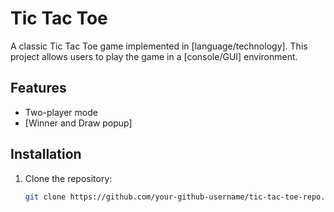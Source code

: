 # Tic Tac Toe

A classic Tic Tac Toe game implemented in [language/technology]. This project allows users to play the game in a [console/GUI] environment.

## Features

- Two-player mode
- [Winner and Draw popup]

## Installation

1. Clone the repository:
   ```bash
   git clone https://github.com/your-github-username/tic-tac-toe-repo.git

